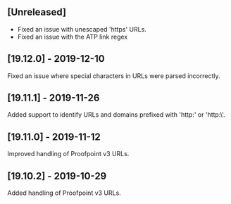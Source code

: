 ## [Unreleased]
- Fixed an issue with unescaped 'https' URLs.
- Fixed an issue with the ATP link regex


## [19.12.0] - 2019-12-10
Fixed an issue where special characters in URLs were parsed incorrectly.


## [19.11.1] - 2019-11-26
Added support to identify URLs and domains prefixed with 'http:' or 'http:\\'.


## [19.11.0] - 2019-11-12
Improved handling of Proofpoint v3 URLs.


## [19.10.2] - 2019-10-29
Added handling of Proofpoint v3 URLs.
